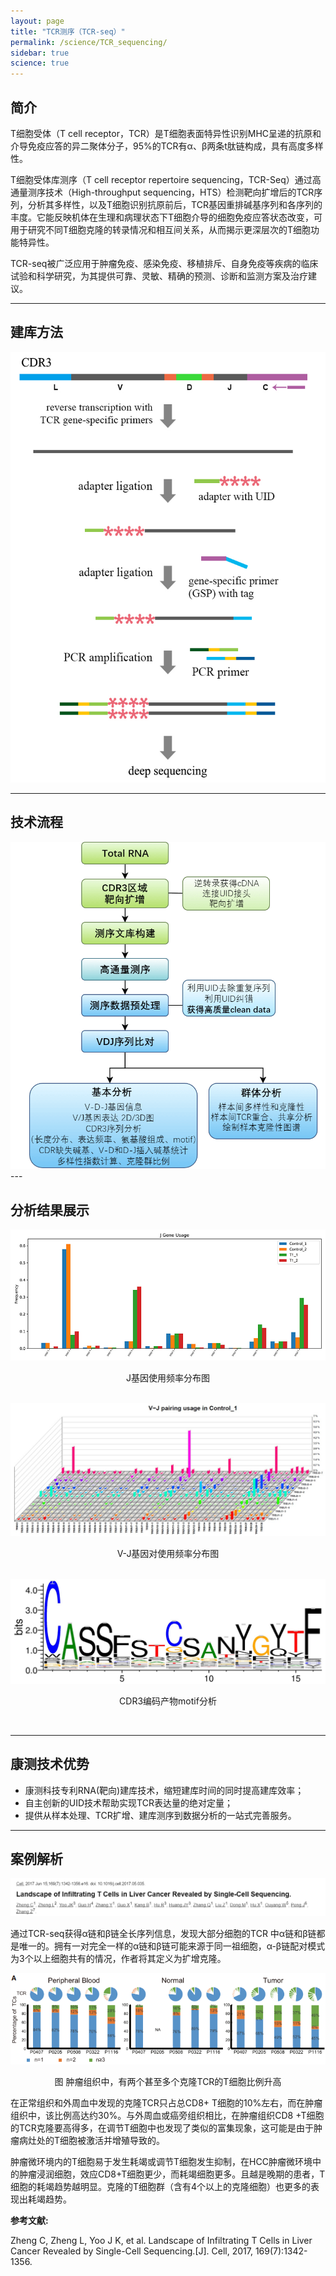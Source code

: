 ```yaml
---
layout: page
title: "TCR测序（TCR-seq）"
permalink: /science/TCR_sequencing/
sidebar: true
science: true
---
```


## 简介

T细胞受体（T cell receptor，TCR）是T细胞表面特异性识别MHC呈递的抗原和介导免疫应答的异二聚体分子，95%的TCR有α、β两条t肽链构成，具有高度多样性。

T细胞受体库测序（T cell receptor repertoire sequencing，TCR-Seq）通过高通量测序技术（High-throughput sequencing，HTS）检测靶向扩增后的TCR序列，分析其多样性，以及T细胞识别抗原前后，TCR基因重排碱基序列和各序列的丰度。它能反映机体在生理和病理状态下T细胞介导的细胞免疫应答状态改变，可用于研究不同T细胞克隆的转录情况和相互间关系，从而揭示更深层次的T细胞功能特异性。

TCR-seq被广泛应用于肿瘤免疫、感染免疫、移植排斥、自身免疫等疾病的临床试验和科学研究，为其提供可靠、灵敏、精确的预测、诊断和监测方案及治疗建议。

---

## 建库方法

<img class="fig30" src="/image/TCR_sequencing/TCR library.jpg">

---

## 技术流程

<img class="fig40" src="/image/TCR_sequencing/TCR flow.png">
---


## 分析结果展示

<img class="fig50" src="/image/TCR_sequencing/J基因使用频率分布图.jpg">
<p style="text-align: center; ">J基因使用频率分布图</p>
<br />

<img class="fig50" src="/image/TCR_sequencing/V-J基因对使用频率分布图.jpg">
<p style="text-align: center; ">V-J基因对使用频率分布图</p>
<br />

<img class="fig50" src="/image/TCR_sequencing/motif.jpg">
<p style="text-align: center; ">CDR3编码产物motif分析</p>
<br />

---

## 康测技术优势

* 康测科技专利RNA(靶向)建库技术，缩短建库时间的同时提高建库效率；
* 自主创新的UID技术帮助实现TCR表达量的绝对定量；
* 提供从样本处理、TCR扩增、建库测序到数据分析的一站式完善服务。

---

## 案例解析

<img src="/image/TCR_sequencing/TCR-seq-1.png">


通过TCR-seq获得α链和β链全长序列信息，发现大部分细胞的TCR 中α链和β链都是唯一的。拥有一对完全一样的α链和β链可能来源于同一祖细胞，α-β链配对模式为3个以上细胞共有的情况，作者将其定义为扩增克隆。



<img src="/image/TCR_sequencing/TCR-seq-2.png">

<p style="text-align: center; ">图 肿瘤组织中，有两个甚至多个克隆TCR的T细胞比例升高</p>

在正常组织和外周血中发现的克隆TCR只占总CD8+ T细胞的10%左右，而在肿瘤组织中，该比例高达约30%。与外周血或癌旁组织相比，在肿瘤组织CD8 +T细胞的TCR克隆要高得多，在调节T细胞中也发现了类似的富集现象，这可能是由于肿瘤病灶处的T细胞被激活并增殖导致的。

肿瘤微环境内的T细胞易于发生耗竭或调节T细胞发生抑制，在HCC肿瘤微环境中的肿瘤浸润细胞，效应CD8+T细胞更少，而耗竭细胞更多。且越是晚期的患者，T细胞的耗竭趋势越明显。克隆的T细胞群（含有4个以上的克隆细胞）也更多的表现出耗竭趋势。



<div><strong>参考文献:</strong></div>

Zheng C, Zheng L, Yoo J K, et al. Landscape of Infiltrating T Cells in Liver Cancer Revealed by Single-Cell Sequencing.[J]. Cell, 2017, 169(7):1342-1356.
